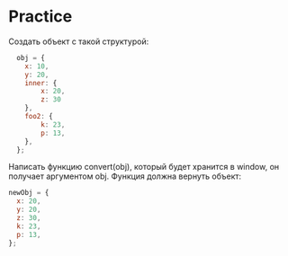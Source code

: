 # Practice

Создать объект с такой структурой:
```js
  obj = {
    x: 10,
    y: 20,
    inner: {
        x: 20,
        z: 30
    },
    foo2: {
        k: 23,
        p: 13,
    },
  };
```

Написать функцию convert(obj), который будет хранится в window,
он получает аргументом obj. Функция должна вернуть объект:

```js
newObj = {
  x: 20,
  y: 20,
  z: 30,
  k: 23,
  p: 13,
};
```

